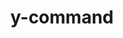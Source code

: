 ---
layout: home

title: y-command
editLink: true
titleTemplate: 开箱即用的命令集
lastUpdated: true

hero:
  name: y-command
  text: 一个开箱即用的命令集
  tagline: 让你的浏览器终端命令开发更简单
  image:
    src: https://doc.panjingyi.top/blog/202207031041891.gif
    alt: y-command
  actions:
    - theme: brand
      text: 开始
      link: /guild/introduce
    - theme: alt
      text: 在 GitHub 上查看
      link: https://github.com/mengqiuleo/y-command

features:
  - icon: 💡
    title: Vue3命令集
    details: 基于vite+TypeScript开发
  - icon: 📦
    title: 让你的浏览器终端命令开发更简单
    details: 提供一个开箱即用的命令集
  - icon: 🛠️
    title: 按需引入
    details: 直接支持按需引入无需配置任何插件
---